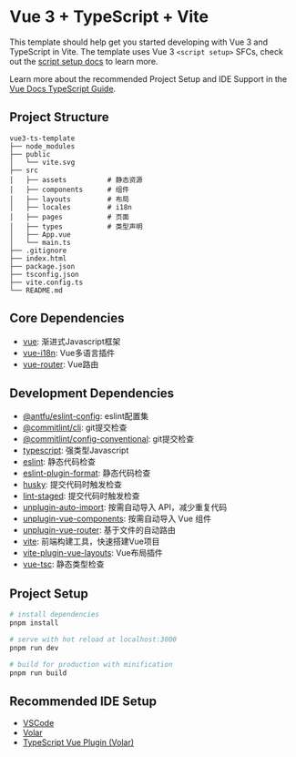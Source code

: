 # Vue 3 + TypeScript + Vite

This template should help get you started developing with Vue 3 and TypeScript in Vite. The template uses Vue 3 `<script setup>` SFCs, check out the [script setup docs](https://v3.vuejs.org/api/sfc-script-setup.html#sfc-script-setup) to learn more.

Learn more about the recommended Project Setup and IDE Support in the [Vue Docs TypeScript Guide](https://vuejs.org/guide/typescript/overview.html#project-setup).

## Project Structure

```
vue3-ts-template
├── node_modules
├── public
│   └── vite.svg
├── src
│   ├── assets          # 静态资源
│   ├── components      # 组件
│   ├── layouts         # 布局
│   ├── locales         # i18n
│   ├── pages           # 页面
│   ├── types           # 类型声明
│   ├── App.vue
│   └── main.ts
├── .gitignore
├── index.html
├── package.json
├── tsconfig.json
├── vite.config.ts
└── README.md
```

## Core Dependencies

- [vue](https://cn.vuejs.org/): 渐进式Javascript框架
- [vue-i18n](https://vue-i18n.intlify.dev/): Vue多语言插件
- [vue-router](https://router.vuejs.org/zh/): Vue路由

## Development Dependencies

- [@antfu/eslint-config](https://github.com/antfu/eslint-config): eslint配置集
- [@commitlint/cli](): git提交检查
- [@commitlint/config-conventional](): git提交检查
- [typescript](https://www.typescriptlang.org/): 强类型Javascript
- [eslint](https://eslint.org/): 静态代码检查
- [eslint-plugin-format](https://eslint.org/): 静态代码检查
- [husky](https://github.com/typicode/husky): 提交代码时触发检查
- [lint-staged](https://github.com/okonet/lint-staged): 提交代码时触发检查
- [unplugin-auto-import](https://github.com/unplugin/unplugin-auto-import): 按需自动导入 API，减少重复代码
- [unplugin-vue-components](https://github.com/unplugin/unplugin-vue-components): 按需自动导入 Vue 组件
- [unplugin-vue-router](https://github.com/posva/unplugin-vue-router): 基于文件的自动路由
- [vite](https://vitejs.dev/): 前端构建工具，快速搭建Vue项目
- [vite-plugin-vue-layouts](https://github.com/JohnCampionJr/vite-plugin-vue-layouts): Vue布局插件
- [vue-tsc](https://github.com/johnsoncodehk/vue-tsc): 静态类型检查

## Project Setup

```sh
# install dependencies
pnpm install

# serve with hot reload at localhost:3000
pnpm run dev

# build for production with minification
pnpm run build

```

## Recommended IDE Setup

- [VSCode](https://code.visualstudio.com/)
- [Volar](https://marketplace.visualstudio.com/items?itemName=Vue.volar)
- [TypeScript Vue Plugin (Volar)](https://marketplace.visualstudio.com/items?itemName=Vue.vscode-typescript-vue-plugin)
